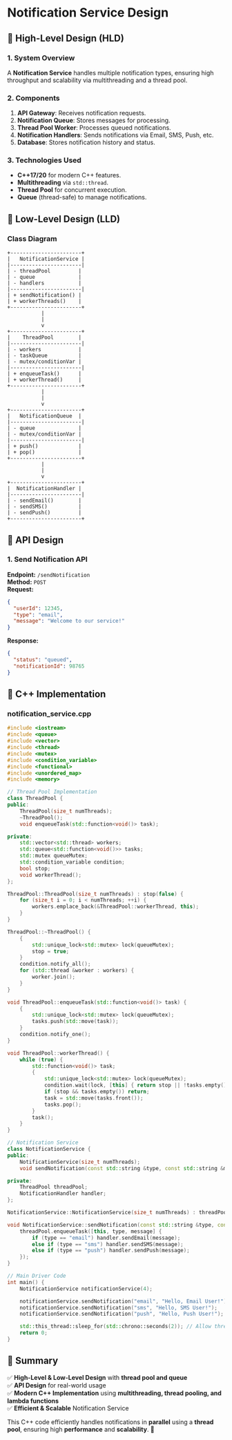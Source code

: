 # Notification Service Design

## **🔹 High-Level Design (HLD)**
### **1. System Overview**  
A **Notification Service** handles multiple notification types, ensuring high throughput and scalability via multithreading and a thread pool.

### **2. Components**  
1. **API Gateway**: Receives notification requests.  
2. **Notification Queue**: Stores messages for processing.  
3. **Thread Pool Worker**: Processes queued notifications.  
4. **Notification Handlers**: Sends notifications via Email, SMS, Push, etc.  
5. **Database**: Stores notification history and status.  

### **3. Technologies Used**  
- **C++17/20** for modern C++ features.  
- **Multithreading** via `std::thread`.  
- **Thread Pool** for concurrent execution.  
- **Queue** (thread-safe) to manage notifications.  

## **🔹 Low-Level Design (LLD)**  
### **Class Diagram**  

```plaintext
+-----------------------+
|   NotificationService |
|-----------------------|
| - threadPool         |
| - queue              |
| - handlers           |
|-----------------------|
| + sendNotification() |
| + workerThreads()    |
+-----------------------+
           |
           |
           v
+-----------------------+
|    ThreadPool        |
|-----------------------|
| - workers            |
| - taskQueue          |
| - mutex/conditionVar |
|-----------------------|
| + enqueueTask()      |
| + workerThread()     |
+-----------------------+
           |
           |
           v
+-----------------------+
|   NotificationQueue  |
|-----------------------|
| - queue              |
| - mutex/conditionVar |
|-----------------------|
| + push()             |
| + pop()              |
+-----------------------+
           |
           |
           v
+-----------------------+
|  NotificationHandler |
|-----------------------|
| - sendEmail()        |
| - sendSMS()          |
| - sendPush()         |
+-----------------------+
```

## **🔹 API Design**  
### **1. Send Notification API**  
**Endpoint:** `/sendNotification`  
**Method:** `POST`  
**Request:**  
```json
{
  "userId": 12345,
  "type": "email",
  "message": "Welcome to our service!"
}
```
**Response:**  
```json
{
  "status": "queued",
  "notificationId": 98765
}
```

## **🔹 C++ Implementation**  

### **notification_service.cpp**
```cpp
#include <iostream>
#include <queue>
#include <vector>
#include <thread>
#include <mutex>
#include <condition_variable>
#include <functional>
#include <unordered_map>
#include <memory>

// Thread Pool Implementation
class ThreadPool {
public:
    ThreadPool(size_t numThreads);
    ~ThreadPool();
    void enqueueTask(std::function<void()> task);

private:
    std::vector<std::thread> workers;
    std::queue<std::function<void()>> tasks;
    std::mutex queueMutex;
    std::condition_variable condition;
    bool stop;
    void workerThread();
};

ThreadPool::ThreadPool(size_t numThreads) : stop(false) {
    for (size_t i = 0; i < numThreads; ++i) {
        workers.emplace_back(&ThreadPool::workerThread, this);
    }
}

ThreadPool::~ThreadPool() {
    {
        std::unique_lock<std::mutex> lock(queueMutex);
        stop = true;
    }
    condition.notify_all();
    for (std::thread &worker : workers) {
        worker.join();
    }
}

void ThreadPool::enqueueTask(std::function<void()> task) {
    {
        std::unique_lock<std::mutex> lock(queueMutex);
        tasks.push(std::move(task));
    }
    condition.notify_one();
}

void ThreadPool::workerThread() {
    while (true) {
        std::function<void()> task;
        {
            std::unique_lock<std::mutex> lock(queueMutex);
            condition.wait(lock, [this] { return stop || !tasks.empty(); });
            if (stop && tasks.empty()) return;
            task = std::move(tasks.front());
            tasks.pop();
        }
        task();
    }
}

// Notification Service
class NotificationService {
public:
    NotificationService(size_t numThreads);
    void sendNotification(const std::string &type, const std::string &message);

private:
    ThreadPool threadPool;
    NotificationHandler handler;
};

NotificationService::NotificationService(size_t numThreads) : threadPool(numThreads) {}

void NotificationService::sendNotification(const std::string &type, const std::string &message) {
    threadPool.enqueueTask([this, type, message] {
        if (type == "email") handler.sendEmail(message);
        else if (type == "sms") handler.sendSMS(message);
        else if (type == "push") handler.sendPush(message);
    });
}

// Main Driver Code
int main() {
    NotificationService notificationService(4);

    notificationService.sendNotification("email", "Hello, Email User!");
    notificationService.sendNotification("sms", "Hello, SMS User!");
    notificationService.sendNotification("push", "Hello, Push User!");

    std::this_thread::sleep_for(std::chrono::seconds(2)); // Allow threads to finish
    return 0;
}
```

## **🔹 Summary**  
✅ **High-Level & Low-Level Design** with **thread pool and queue**  
✅ **API Design** for real-world usage  
✅ **Modern C++ Implementation** using **multithreading, thread pooling, and lambda functions**  
✅ **Efficient & Scalable** Notification Service  

This C++ code efficiently handles notifications in **parallel** using a **thread pool**, ensuring high **performance** and **scalability**. 🚀
